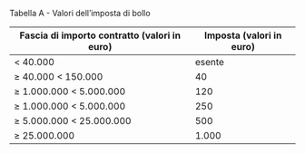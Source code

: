  Tabella A - Valori dell’imposta di bollo

| Fascia di importo contratto (valori in euro) | Imposta (valori in euro) |
| -------------------------------------------- | ------------------------ |
| < 40.000                                     | esente                   |
| ≥ 40.000 < 150.000                           | 40                       |
| ≥ 1.000.000 < 5.000.000                      | 120                      |
| ≥ 1.000.000 < 5.000.000                      | 250                      |
| ≥ 5.000.000 < 25.000.000                     | 500                      |
| ≥ 25.000.000                                 | 1.000                    |